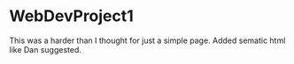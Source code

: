# WebDevProject1
This was a harder than I thought for just a simple page. Added sematic html like Dan suggested.